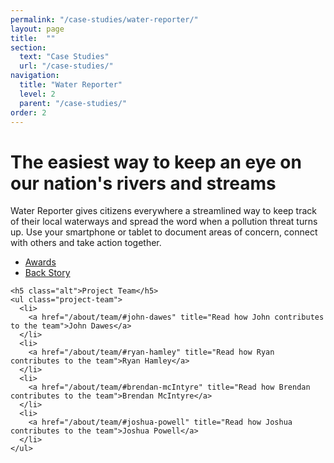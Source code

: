 ```yaml
---
permalink: "/case-studies/water-reporter/"
layout: page
title:  ""
section: 
  text: "Case Studies"
  url: "/case-studies/"
navigation:
  title: "Water Reporter"
  level: 2
  parent: "/case-studies/"
order: 2
---
```

<h1>The easiest way to keep an eye on our nation's rivers and streams</h1>

Water Reporter gives citizens everywhere a streamlined way to keep track of their local waterways and spread the word when a pollution threat turns up. Use your smartphone or tablet to document areas of concern, connect with others and take action together.

<div class="row">
  <article class="column-12">

  </article>
  <aside class="column-4 content-sidebar">
    <ul class="project-team">
      <li>
        <a href="/case-studies/water-reporter/awards/" title="Learn more about the awards WaterReporter has been recognized with">Awards</a>
      </li>
      <li>
        <a href="/case-studies/water-reporter/back-story/" title="Learn more about how this project impacts the Chesapeake Bay">Back Story</a>
      </li>
    </ul>

<!--     <h5 class="alt">Project Status</h5>
    <ul class="links">
      <li>
        <strong>Android Development</strong> <br />
        <em>Oct. 2014-Present</em>
      </li>
      <li>
        <strong>Support</strong><br />
        <em>June 2014-Present</em>
      </li>
      <li>
        <strong>iPhone Version 2</strong><br />
        <em>May 2014</em>
      </li>
      <li>
        <strong>iPhone Version 1</strong><br />
        <em>June 2013</em>
      </li>
    </ul> -->

    <h5 class="alt">Project Team</h5>
    <ul class="project-team">
      <li>
        <a href="/about/team/#john-dawes" title="Read how John contributes to the team">John Dawes</a>
      </li>
      <li>
        <a href="/about/team/#ryan-hamley" title="Read how Ryan contributes to the team">Ryan Hamley</a>
      </li>
      <li>
        <a href="/about/team/#brendan-mcIntyre" title="Read how Brendan contributes to the team">Brendan McIntyre</a>
      </li>
      <li>
        <a href="/about/team/#joshua-powell" title="Read how Joshua contributes to the team">Joshua Powell</a>
      </li>
    </ul>

  </aside>
</div>

